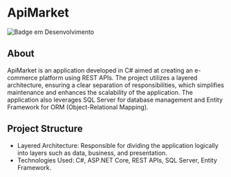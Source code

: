 # ApiMarket
![Badge em Desenvolvimento](http://img.shields.io/static/v1?label=STATUS&message=EM%20DESENVOLVIMENTO&color=GREEN&style=for-the-badge)

## About
ApiMarket is an application developed in C# aimed at creating an e-commerce platform using REST APIs. The project utilizes a layered architecture, ensuring a clear separation of responsibilities, which simplifies maintenance and enhances the scalability of the application. The application also leverages SQL Server for database management and Entity Framework for ORM (Object-Relational Mapping).

## Project Structure
- Layered Architecture: Responsible for dividing the application logically into layers such as data, business, and presentation.
- Technologies Used: C#, ASP.NET Core, REST APIs, SQL Server, Entity Framework.
